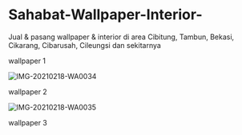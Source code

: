 # Sahabat-Wallpaper-Interior-
Jual &amp; pasang wallpaper &amp; interior di area Cibitung, Tambun, Bekasi, Cikarang, Cibarusah, Cileungsi dan sekitarnya

wallpaper 1

![IMG-20210218-WA0034](https://user-images.githubusercontent.com/79307752/108488387-e96f0d80-72d2-11eb-8086-e22c803c68a7.jpg)

wallpaper 2

![IMG-20210218-WA0035](https://user-images.githubusercontent.com/79307752/108488445-fab81a00-72d2-11eb-92df-f277e60d2368.jpg)

wallpaper 3

